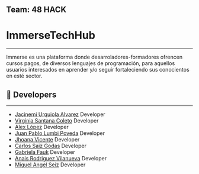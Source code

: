 ## Team: 48 HACK

# ImmerseTechHub
***
Immerse es una plataforma donde desarroladores-formadores ofrencen cursos pagos, de diversos lenguajes de programación, para aquellos usuarios interesados en aprender y/o seguir fortaleciendo sus conocientos en esté sector.



## 👾 Developers
***
- [Jacinemi Urquiola Alvarez](https://github.com/JacinemiUA) Developer
- [Virginia Santana Coleto](https://github.com/VirginiaSantana) Developer
- [Alex López](https://github.com/alexlf93) Developer
- [Juan Pablo Lumbi Poveda](https://github.com/juanpablolumbipoveda) Developer
- [Jhoana Vicente](https://github.com/JhoanaVicente) Developer
- [Carlos Saiz Godas](https://github.com/carlos-saiz) Developer
- [Gabriela Fauk](hhttps://github.com/gabifauk) Developer
- [Anais Rodriguez Vilanueva](https://github.com/Anais-RV) Developer
- [Miguel Angel Seiz]() Developer
